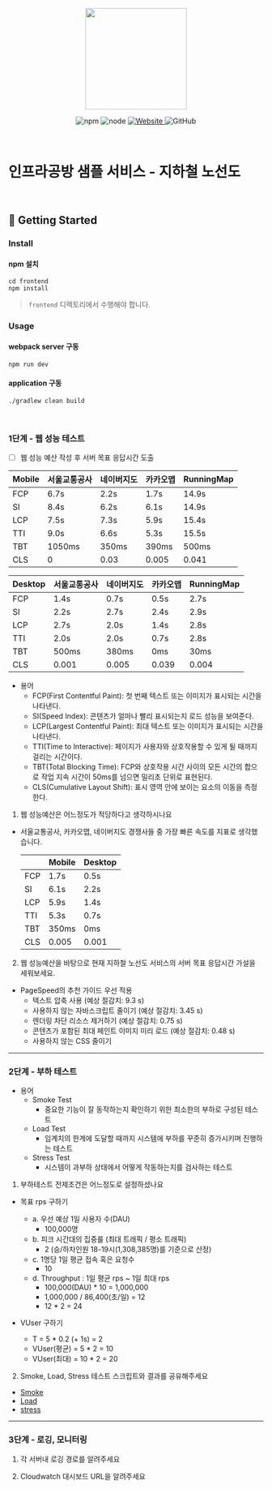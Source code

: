<p align="center">
    <img width="200px;" src="https://raw.githubusercontent.com/woowacourse/atdd-subway-admin-frontend/master/images/main_logo.png"/>
</p>
<p align="center">
  <img alt="npm" src="https://img.shields.io/badge/npm-%3E%3D%205.5.0-blue">
  <img alt="node" src="https://img.shields.io/badge/node-%3E%3D%209.3.0-blue">
  <a href="https://edu.nextstep.camp/c/R89PYi5H" alt="nextstep atdd">
    <img alt="Website" src="https://img.shields.io/website?url=https%3A%2F%2Fedu.nextstep.camp%2Fc%2FR89PYi5H">
  </a>
  <img alt="GitHub" src="https://img.shields.io/github/license/next-step/atdd-subway-service">
</p>

<br>

# 인프라공방 샘플 서비스 - 지하철 노선도

<br>

## 🚀 Getting Started

### Install
#### npm 설치
```
cd frontend
npm install
```
> `frontend` 디렉토리에서 수행해야 합니다.

### Usage
#### webpack server 구동
```
npm run dev
```
#### application 구동
```
./gradlew clean build
```
<br>


### 1단계 - 웹 성능 테스트
* [ ] 웹 성능 예산 작성 후 서버 목표 응답시간 도출

| Mobile | 서울교통공사 | 네이버지도 | 카카오맵  | RunningMap |
|--------|--------|-------|-------|------------|
| FCP    | 6.7s   | 2.2s  | 1.7s  | 14.9s      |
| SI     | 8.4s   | 6.2s  | 6.1s  | 14.9s      |
| LCP    | 7.5s   | 7.3s  | 5.9s  | 15.4s      |
| TTI    | 9.0s   | 6.6s  | 5.3s  | 15.5s      |
| TBT    | 1050ms | 350ms | 390ms | 500ms      |
| CLS    | 0      | 0.03  | 0.005 | 0.041      |

| Desktop | 서울교통공사 | 네이버지도 | 카카오맵 | RunningMap |
|---------|--------|-------|-------|------------|
| FCP     | 1.4s   | 0.7s  | 0.5s  | 2.7s      |
| SI      | 2.2s   | 2.7s  | 2.4s  | 2.9s       |
| LCP     | 2.7s   | 2.0s  | 1.4s  | 2.8s       |
| TTI     | 2.0s   | 2.0s  | 0.7s  | 2.8s       |
| TBT     | 500ms  | 380ms | 0ms   | 30ms       |
| CLS     | 0.001  | 0.005 | 0.039 | 0.004      |

* 용어
  * FCP(First Contentful Paint): 첫 번째 텍스트 또는 이미지가 표시되는 시간을 나타낸다.
  * SI(Speed Index): 콘텐츠가 얼마나 빨리 표시되는지 로드 성능을 보여준다.
  * LCP(Largest Contentful Paint): 최대 텍스트 또는 이미지가 표시되는 시간을 나타낸다.
  * TTI(Time to Interactive): 페이지가 사용자와 상호작용할 수 있게 될 때까지 걸리는 시간이다.
  * TBT(Total Blocking Time): FCP와 상호작용 시간 사이의 모든 시간의 합으로 작업 지속 시간이 50ms를 넘으면 밀리초 단위로 표현된다.
  * CLS(Cumulative Layout Shift): 표시 영역 안에 보이는 요소의 이동을 측정한다.

1. 웹 성능예산은 어느정도가 적당하다고 생각하시나요
* 서울교통공사, 카카오맵, 네이버지도 경쟁사들 중 가장 빠른 속도를 지표로 생각했습니다.

  |         | Mobile | Desktop |
  |---------|--------|---------|
  | FCP     | 1.7s   | 0.5s  |
  | SI      | 6.1s   | 2.2s  |
  | LCP     | 5.9s   | 1.4s  |
  | TTI     | 5.3s   | 0.7s  |
  | TBT     | 350ms  | 0ms   |
  | CLS     | 0.005  | 0.001 |

2. 웹 성능예산을 바탕으로 현재 지하철 노선도 서비스의 서버 목표 응답시간 가설을 세워보세요.
* PageSpeed의 추천 가이드 우선 적용
  * 텍스트 압축 사용 (예상 절감치: 9.3 s)
  * 사용하지 않는 자바스크립트 줄이기 (예상 절감치: 3.45 s)
  * 렌더링 차단 리소스 제거하기 (예상 절감치: 0.75 s)
  * 콘텐츠가 포함된 최대 페인트 이미지 미리 로드 (예상 절감치: 0.48 s)
  * 사용하지 않는 CSS 줄이기 

---

### 2단계 - 부하 테스트
* 용어
  * Smoke Test
    * 중요한 기능이 잘 동작하는지 확인하기 위한 최소한의 부하로 구성된 테스트
  * Load Test
    * 임계치의 한계에 도달할 때까지 시스템에 부하를 꾸준히 증가시키며 진행하는 테스트
  * Stress Test
    * 시스템이 과부하 상태에서 어떻게 작동하는지를 검사하는 테스트

1. 부하테스트 전제조건은 어느정도로 설정하셨나요

* 목표 rps 구하기
  * a. 우선 예상 1일 사용자 수(DAU)
    * 100,000명
  * b. 피크 시간대의 집중룰 (최대 트래픽 / 평소 트래픽)  
    * 2 (승/하차인원 18-19시(1,308,385명)를 기준으로 산정)
  * c. 1명당 1일 평균 접속 혹은 요청수
    * 10 
  * d. Throughput : 1일 평균 rps ~ 1일 최대 rps
    * 100,000(DAU) * 10 = 1,000,000
    * 1,000,000 / 86,400(초/일) = 12
    * 12 * 2 = 24

* VUser 구하기
  * T = 5 * 0.2 (+ 1s) = 2
  * VUser(평균) = 5 * 2 = 10
  * VUser(최대) = 10 * 2 = 20

2. Smoke, Load, Stress 테스트 스크립트와 결과를 공유해주세요
* [Smoke](/k6/smoke)
* [Load](/k6/load)
* [stress](/k6/stress)

---

### 3단계 - 로깅, 모니터링
1. 각 서버내 로깅 경로를 알려주세요

2. Cloudwatch 대시보드 URL을 알려주세요
